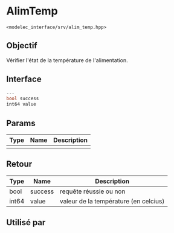 ﻿# AlimTemp
`<modelec_interface/srv/alim_temp.hpp>`

## Objectif
Vérifier l'état de la température de l'alimentation.

## Interface
```cpp
---
bool success
int64 value
```

## Params

| Type | Name | Description |
|------|------|-------------|
|      |      |             |

## Retour

| Type  | Name    | Description                           |
|-------|---------|---------------------------------------|
| bool  | success | requête réussie ou non                |
| int64 | value   | valeur de la température (en celcius) |

## Utilisé par
